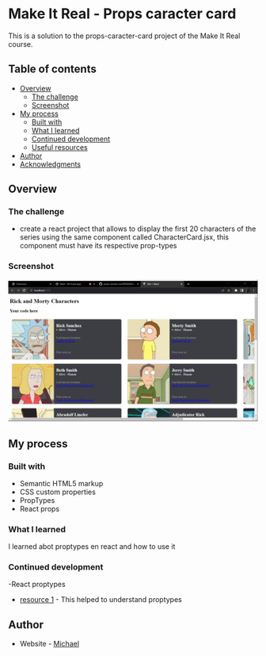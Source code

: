 # Make It Real - Props caracter card

This is a solution to the props-caracter-card project of the Make It Real course.

## Table of contents

- [Overview](#overview)
  - [The challenge](#the-challenge)
  - [Screenshot](#screenshot)
- [My process](#my-process)
  - [Built with](#built-with)
  - [What I learned](#what-i-learned)
  - [Continued development](#continued-development)
  - [Useful resources](#useful-resources)
- [Author](#author)
- [Acknowledgments](#acknowledgments)


## Overview

### The challenge

- create a react project that allows to display the first 20 characters of the series using the same component called CharacterCard.jsx, this component must have its respective prop-types

### Screenshot

![](./screenshot.jpg)

## My process

### Built with

- Semantic HTML5 markup
- CSS custom properties
- PropTypes
- React props

### What I learned

I learned abot proptypes en react and how to use it

### Continued development

-React proptypes

- [resource 1]((https://legacy.reactjs.org/docs/typechecking-with-proptypes.html)) - This helped to understand proptypes

## Author

- Website - [Michael]([https://www.your-site.com](https://github.com/Mike2020x))

